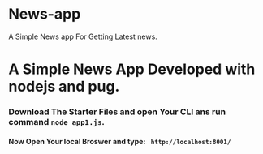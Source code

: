 # News-app
A Simple News app For Getting Latest news.
<div>
<h1>A Simple News App Developed with nodejs and pug.</h1>
<h3>Download The Starter Files and open Your CLI ans run command <code>node app1.js</code>.</h3>
<h4>Now Open Your local Broswer and type: <code> http://localhost:8001/ </code></h4>
</div>
